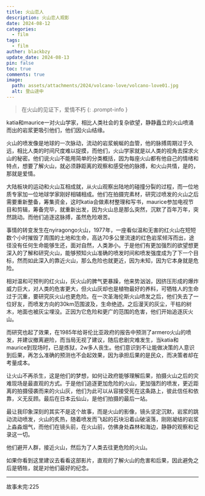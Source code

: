 ```yaml
---
title: 火山恋人
description: 火山恋人观影
date: 2024-08-12
categories:
  - film
tags:
  - film
auther: blackbzy
update_date: 2024-08-13
pin: false
toc: true
comments: true
image:
  path: assets/attachments/2024/volcano-love/volcano-love01.jpg
  alt: 登山途中
---
```


> 在火山的见证下，爱情不朽
{: .prompt-info }


katia和maurice一对火山学家，相比人类社会的复杂欲望，静静矗立的火山喷涌而出的岩浆更吸引他们，他们因火山结缘。

火山的喷发像是地球的一次脉动，流动的岩浆蜿蜒的血管，他的脉搏周期过于久远，相比人类的时间尺度难以捉摸，而他们，火山学家就是以人类的视角去探求火山的秘密。他们说火山不能用简单的分类概括，因为每座火山都有他自己的情绪和特点，想要了解火山，就必须静距离的观察和感受他的脉搏，和火山共情，是的，那就是爱情。

大陆板块的运动和火山互相成就，从火山观察出陆地的碰撞分裂的过程，而一位地质专家加一位地球学家刚好相辅相成。他们在拍摄完素材，研究过喷发的火山之后需要重新整备，筹集资金，这时katia会做素材整理和写书，maurice参加电视节目和剪辑，筹备完毕，就重新出发，因为火山总是那么突然，沉默了百年万年，突然跳动。而他们追逐这脉搏，虽然危险艰苦。

事情的转变发生在nyiragongo火山，1977年，一座看似温和无害的红火山在短短数个小时摧毁了周围的土地和生命，高达70多公里流速的红色岩浆倾泻而出，途径没有任何生命能够生还，面对自然，人类渺小。于是他们有更加强烈的欲望想更深入的了解和研究火山，能够预知火山准确的喷发时间和喷发强度成为了下一个目标，然而如此深入的靠近火山，那么危险也就更近，因为未知，因为它本身就是危险。

相对温和可预判的红火山，灰火山的脾气更暴躁，他来势汹汹，因挤压形成的爆炸威力巨大，对人类的危害更大，但火山灰却也是植物最好的养料，可牺牲人的生命过于沉重，要研究灰火山也更危险。在一次圣海伦斯火山喷发之后，他们失去了一位好友，而喷发方向的30km范围波及，生命绝迹。之后漫天的灰尘，干枯的树木，地面也被灰尘埋没。正因为它危险和更广的范围的危害，他们开始追逐灰火山。

而研究也起了效果，在1985年给哥伦比亚政府的报告中预测了armero火山的喷发，并建议撤离避险，而当局无视了建议，随后悲剧灾难发生，当katia和maurice到现场时，已是炼狱，2w多人丧生。他们意识到不让能做决策的人意识到后果，再怎么准确的预测也不会起效果，因为承担后果的是民众，而决策者却在考量成本。

让火山不再杀生，这是他们的梦想，如何让政府能够理解后果，拍摄火山之后的灾难现场是最直观的方式。于是他们追逐更加危险的火山，更加强烈的喷发，更近距离的拍摄侵袭而来的火山灰，他们为此可以从容接受死在这条路上，彼此信任和依靠，义无反顾。最后在日本云仙山，是他们拍摄的最后一站。

最让我印象深刻的其实不是这个故事，而是火山的影像，镜头坚定沉默，岩浆的跳动流动喷发，火山的炙热，随着喷发而飞起的石块沿着山破滚落，刚刚凝结的岩浆上淼淼烟气，而他们在镜头前，在火山前，仿佛身处森林和海边，静静的观察和记录这一切。

他们避开人群，接近火山，然后为了人类去往更危险的火山。

如果你看到这里建议去看看这部影片，直观的了解火山的危害和后果，因此避免之后是牺牲，就是对他们最好的纪念。

---
故事未完:225
